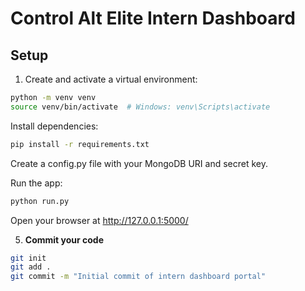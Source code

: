 # Control Alt Elite Intern Dashboard

## Setup

1. Create and activate a virtual environment:

```bash
python -m venv venv
source venv/bin/activate  # Windows: venv\Scripts\activate
```
Install dependencies:
```bash
pip install -r requirements.txt
```
Create a config.py file with your MongoDB URI and secret key.

Run the app:

```bash
python run.py
```
Open your browser at http://127.0.0.1:5000/


5. **Commit your code**

```bash
git init
git add .
git commit -m "Initial commit of intern dashboard portal"